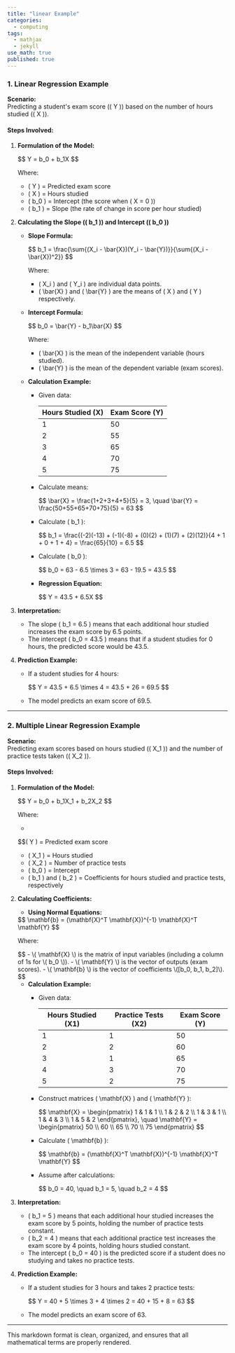 ```yaml
---
title: "linear Example"
categories:
  - computing
tags:
  - mathjax
  - jekyll
use_math: true
published: true
---
```




### 1. **Linear Regression Example**

**Scenario:**  
Predicting a student's exam score (\( Y \)) based on the number of hours studied (\( X \)).

#### Steps Involved:

1. **Formulation of the Model:**

   <div>
   $$
   Y = b_0 + b_1X
   $$
   </div>

   Where:
   - \( Y \) = Predicted exam score
   - \( X \) = Hours studied
   - \( b_0 \) = Intercept (the score when \( X = 0 \))
   - \( b_1 \) = Slope (the rate of change in score per hour studied)

2. **Calculating the Slope (\( b_1 \)) and Intercept (\( b_0 \))**

   - **Slope Formula:**

     <div>
     $$
     b_1 = \frac{\sum{(X_i - \bar{X})(Y_i - \bar{Y})}}{\sum{(X_i - \bar{X})^2}}
     $$
     </div>

     Where:
     - \( X_i \) and \( Y_i \) are individual data points.
     - \( \bar{X} \) and \( \bar{Y} \) are the means of \( X \) and \( Y \) respectively.

   - **Intercept Formula:**

     <div>
     $$
     b_0 = \bar{Y} - b_1\bar{X}
     $$
     </div>

     Where:
     - \( \bar{X} \) is the mean of the independent variable (hours studied).
     - \( \bar{Y} \) is the mean of the dependent variable (exam scores).

   - **Calculation Example:**
     - Given data:

       | Hours Studied (X) | Exam Score (Y) |
       |-------------------|----------------|
       | 1                 | 50             |
       | 2                 | 55             |
       | 3                 | 65             |
       | 4                 | 70             |
       | 5                 | 75             |

     - Calculate means:

       <div>
       $$
       \bar{X} = \frac{1+2+3+4+5}{5} = 3, \quad \bar{Y} = \frac{50+55+65+70+75}{5} = 63
       $$
       </div>

     - Calculate \( b_1 \):

       <div>
       $$
       b_1 = \frac{(-2)(-13) + (-1)(-8) + (0)(2) + (1)(7) + (2)(12)}{4 + 1 + 0 + 1 + 4} = \frac{65}{10} = 6.5
       $$
       </div>

     - Calculate \( b_0 \):

       <div>
       $$
       b_0 = 63 - 6.5 \times 3 = 63 - 19.5 = 43.5
       $$
       </div>

     - **Regression Equation:**

       <div>
       $$
       Y = 43.5 + 6.5X
       $$
       </div>

3. **Interpretation:**
   - The slope \( b_1 = 6.5 \) means that each additional hour studied increases the exam score by 6.5 points.
   - The intercept \( b_0 = 43.5 \) means that if a student studies for 0 hours, the predicted score would be 43.5.

4. **Prediction Example:**
   - If a student studies for 4 hours:

     <div>
     $$
     Y = 43.5 + 6.5 \times 4 = 43.5 + 26 = 69.5
     $$
     </div>

   - The model predicts an exam score of 69.5.

---

### 2. **Multiple Linear Regression Example**

**Scenario:**  
Predicting exam scores based on hours studied (\( X_1 \)) and the number of practice tests taken (\( X_2 \)).

#### Steps Involved:

1. **Formulation of the Model:**

   <div>
   $$
    Y = b_0 + b_1X_1 + b_2X_2
    $$
   </div>

   Where:
   - <div>
   $$\( Y \) = Predicted exam score
   - \( X_1 \) = Hours studied
   - \( X_2 \) = Number of practice tests
   - \( b_0 \) = Intercept
   - \( b_1 \) and \( b_2 \) = Coefficients for hours studied and practice tests, respectively

2. **Calculating Coefficients:**

   - **Using Normal Equations:**

    <div>
    $$
    \mathbf{b} = (\mathbf{X}^T \mathbf{X})^{-1} \mathbf{X}^T \mathbf{Y}
    $$
     </div>

     Where:
    <div>
    $$
     - \( \mathbf{X} \) is the matrix of input variables (including a column of 1s for \( b_0 \)).
     - \( \mathbf{Y} \) is the vector of outputs (exam scores).
     - \( \mathbf{b} \) is the vector of coefficients \([b_0, b_1, b_2]\).
    $$
    </div>

   - **Calculation Example:**
     - Given data:

       | Hours Studied (X1) | Practice Tests (X2) | Exam Score (Y) |
       |--------------------|---------------------|----------------|
       | 1                  | 1                   | 50             |
       | 2                  | 2                   | 60             |
       | 3                  | 1                   | 65             |
       | 4                  | 3                   | 70             |
       | 5                  | 2                   | 75             |

     - Construct matrices \( \mathbf{X} \) and \( \mathbf{Y} \):

       <div>
       $$
       \mathbf{X} = \begin{pmatrix}
       1 & 1 & 1 \\
       1 & 2 & 2 \\
       1 & 3 & 1 \\
       1 & 4 & 3 \\
       1 & 5 & 2
       \end{pmatrix}, \quad \mathbf{Y} = \begin{pmatrix}
       50 \\
       60 \\
       65 \\
       70 \\
       75
       \end{pmatrix}
       $$
       </div>

     - Calculate \( \mathbf{b} \):

       <div>
       $$
       \mathbf{b} = (\mathbf{X}^T \mathbf{X})^{-1} \mathbf{X}^T \mathbf{Y}
       $$
       </div>

     - Assume after calculations:

       <div>
       $$
       b_0 = 40, \quad b_1 = 5, \quad b_2 = 4
       $$
       </div>

3. **Interpretation:**
   - \( b_1 = 5 \) means that each additional hour studied increases the exam score by 5 points, holding the number of practice tests constant.
   - \( b_2 = 4 \) means that each additional practice test increases the exam score by 4 points, holding hours studied constant.
   - The intercept \( b_0 = 40 \) is the predicted score if a student does no studying and takes no practice tests.

4. **Prediction Example:**
   - If a student studies for 3 hours and takes 2 practice tests:

     <div>
     $$
     Y = 40 + 5 \times 3 + 4 \times 2 = 40 + 15 + 8 = 63
     $$
     </div>

   - The model predicts an exam score of 63.

---

This markdown format is clean, organized, and ensures that all mathematical terms are properly rendered.